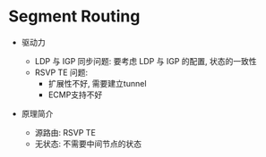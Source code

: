 # Segment Routing

- 驱动力
    - LDP 与 IGP 同步问题: 要考虑 LDP 与 IGP 的配置, 状态的一致性
    - RSVP TE 问题:
        - 扩展性不好, 需要建立tunnel
        - ECMP支持不好

- 原理简介
    - 源路由: RSVP TE
    - 无状态: 不需要中间节点的状态
